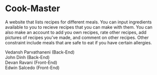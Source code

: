 # Cook-Master

A website that lists recipes for different meals. You can input ingredients available to you to recieve recipes that you can make with them. You can also make an account to add you own recipes, rate other recipes, add pictures of recipes you've made, and comment on other recipes. Other constraint include meals that are safe to eat if you have certain allergies.  

Vedansh Parvathaneni (Back-End)  
John Dinh (Back-End)  
Devan Ravani (Front-End)  
Edwin Salcedo (Front-End)

